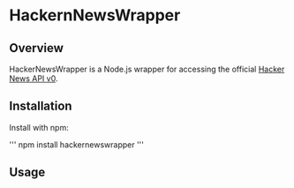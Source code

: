 # HackernNewsWrapper #

## Overview ##
HackerNewsWrapper is a Node.js wrapper for accessing the official [Hacker News API v0](https://github.com/HackerNews/API).

## Installation ##

Install with npm:

'''
npm install hackernewswrapper
'''

## Usage ##

